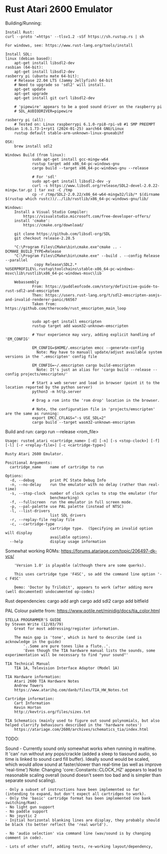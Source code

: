 Rust Atari 2600 Emulator
========================

Building/Running:

    Install Rust:
	curl --proto '=https' --tlsv1.2 -sSf https://sh.rustup.rs | sh	

	For windows, see: https://www.rust-lang.org/tools/install

    Install SDL:
	linux (debian based): 
		apt-get install libsdl2-dev
	rasbian (64-bit): 
		apt-get install libsdl2-dev
	rasberry pi (ubuntu mate 64-bit): 
		# Release 22.04 LTS (Jammy Jellyfish) 64-bit
		# Need to upgrade so 'sdl2' will install.
		apt-get update
		apt-get upgrade
		apt-get install git curl libsdl2-dev

		# 'pipewire' appears to be a good sound driver on the raspberry pi
		# SDL_AUDIODRIVER=pipewire 

	rasberry pi (all): 
        # Tested on: Linux raspberrypi 6.1.0-rpi8-rpi-v8 #1 SMP PREEMPT Debian 1:6.1.73-1+rpt1 (2024-01-25) aarch64 GNU/Linux
        rustup default stable-arm-unknown-linux-gnueabihf

	OSX: 
		brew install sdl2

	Windows Build (from linux):
                sudo apt-get install gcc-mingw-w64
                rustup target add x86_64-pc-windows-gnu
                cargo build --target x86_64-pc-windows-gnu --release

                # For 'sdl'
                sudo apt-get install libsdl2-dev -y
                curl -s https://www.libsdl.org/release/SDL2-devel-2.0.22-mingw.tar.gz | tar xvz -C /tmp
                cp -r /tmp/SDL2-2.0.22/x86_64-w64-mingw32/lib/* $(dirname $(rustup which rustc))/../lib/rustlib/x86_64-pc-windows-gnu/lib/

	Windows:
		Install a Visual Studio Compiler:
			https://visualstudio.microsoft.com/free-developer-offers/
		install 'cmake': 
			https://cmake.org/download/

		git clone https://github.com/libsdl-org/SDL
		git checkout release-2.28.5

		"C:\Program Files\CMake\bin\cmake.exe"cmake .. -DCMAKE_BUILD_TYPE=Release
		"C:\Program Files\CMake\bin\cmake.exe" --build . --config Release --parallel
                 copy Release\SDL2.* %USERPROFILE%\.rustup\toolchains\stable-x86_64-pc-windows-msvc\lib\rustlib\x86_64-pc-windows-msvc\lib

        Webassembly
                From: https://puddleofcode.com/story/definitive-guide-to-rust-sdl2-and-emscriptem
                Then: https://users.rust-lang.org/t/sdl2-emscripten-asmjs-and-invalid-renderer-panic/66567
                Taken from: https://github.com/therocode/rust_emscripten_main_loop


                sudo apt-get install emscripten
                rustup target add wasm32-unknown-emscripten

                # Your experience may vary, adding explicit handling of 'EM_CONFIG'

                EM_CONFIG=$HOME/.emscripten emcc --generate-config
                  Note: May have to manuall update/adjust available system versions in the '.emscripten' config file

                EM_CONFIG=~/.emscripten cargo build-emscripten
                  Note: It's just an alias for 'cargo build --release --config projects/emscripten/'

                # Start a web server and load in browser (point it to the location reported by the python server)
                python3 -m http.server

                # Drag a rom into the 'rom drop' location in the browser.

                # Note, the configuration file in 'projects/emscripten' are the same as running:
                export EMCC_CFLAGS="-s USE_SDL=2"
                cargo build --target wasm32-unknown-emscripten

Build and run:
    cargo run --release <rom_file>


    Usage: rusted_atari <cartridge_name> [-d] [-n] [-s <stop-clock>] [-f] [-l] [-r <replay-file>] [-c <cartridge-type>]

    Rusty Atari 2600 Emulator.
    
    Positional Arguments:
      cartridge_name    name of cartridge to run
    
    Options:
      -d, --debug       print PC State Debug Info
      -n, --no-delay    run the emulator with no delay (rather than real-time)
      -s, --stop-clock  number of clock cycles to stop the emulator (for
                        benchmarking)
      -f, --fullscreen  run the emulator in full screen mode.
      -p, --pal-palette use PAL palette (instead of NTSC)
      -l, --list-drivers
                        list SDL drivers
      -r, --replay-file replay file
      -c, --cartridge-type
                        cartridge type.  (Specifying an invalid option will display
                        available options).
      --help            display usage information


Somewhat working ROMs:
        https://forums.atariage.com/topic/206497-dk-vcs/

        'Version 1.0' is playable (although there are some querks).
        
        This uses cartridge type 'F4SC', so add the command line option '-c F4SC'

        Demo: 'Doctor by Trilobit', appears to work (after adding more (well documented) undocumented op-codes)

Rust dependencies:
        cargo add argh
        cargo add sdl2
        cargo add bitfield


PAL Colour palette from:
    https://www.qotile.net/minidig/docs/tia_color.html

    STELLA PROGRAMMER'S GUIDE
    by Steven Write (12/03/79)
        Great for most addressing/register information.

        The main gap is 'tone', which is hard to describe (and is acknowledge in the guide)
            '..Some are pure tones like a flute..'.  
            'Even though the TIA hardware manual lists the sounds, some experimentation will be necessary to find "your sound"'

    TIA Technical Manual
        TIA 1A, Television Interface Adaptor (Model 1A)

    TIA Hardware information:
        Atari 2600 TIA Hardware Notes
        Andrew Towers
        https://www.atarihq.com/danb/files/TIA_HW_Notes.txt

    Cartridge information:
        Cart Information
        Kevin Horton
        http://kevtris.org/files/sizes.txt

    TIA Schematics (mainly used to figure out sound polynomials, but also helped clarrify behaviours described in the 'hardware notes')
        https://atariage.com/2600/archives/schematics_tia/index.html

TODO:

Sound
    - Currently sound only somewhat works when running in realtime.  
      It 'can' run without any pops/crackle (added a sleep to tiasound audio, so time is linked to sound card fill buffer). 
      Ideally sound would be scaled, which would allow sound at faster/slower than real-time (as well as improve 'real-time')
      Note: Changing 'core::Constants::CLOCK_HZ' appears to lead to reasonable scaling overall (sound doesn't seem too bad and is simpler than separate sound scaling).

    - Only a subset of instructions have been implemented so far (intending to expand, but don't expect all cartridges to work).
    - Only the 'basic' cartridge format has been implemented (no bank switching/Ram).
    - No light gun support
    - No paddle support
    - No joystic 2
    - Initial horizontal blanking lines are display, they probably should be black (to better reflect the 'real world').

    - No 'audio selection' via command line (wav/sound is by changing comment in code).

    - Lots of other stuff, adding tests, re-working layout/dependency,

